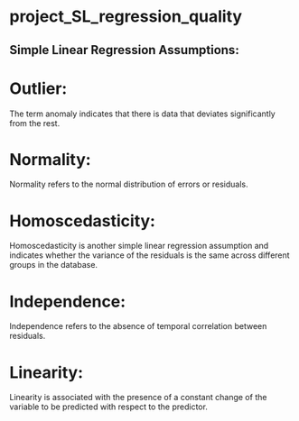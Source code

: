 # project_SL_regression_quality

## Simple Linear Regression Assumptions:

# Outlier:
The term anomaly indicates that there is data that deviates significantly from the rest.
# Normality:
Normality refers to the normal distribution of errors or residuals.
# Homoscedasticity:
Homoscedasticity is another simple linear regression assumption and indicates whether the variance of the residuals is the same across different groups in the database.
# Independence:
Independence refers to the absence of temporal correlation between residuals.
# Linearity:
Linearity is associated with the presence of a constant change of the variable to be predicted with respect to the predictor.
